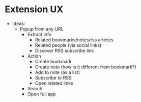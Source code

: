 # Extension UX

- Ideas:
  - Popup from any URL
    - Extract info
      - Related bookmarks/notes/rss articles
      - Related people (via social links)
      - Discover RSS subscribe link
    - Action
      - Create bookmark
      - Create note (how is it different from bookmark?)
      - Add to note (as a list)
      - Subscribe to RSS
      - Open related links
    - Search
    - Open full app
